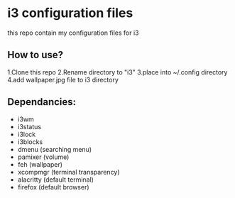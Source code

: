 # i3 configuration files
this repo contain my configuration files for i3

## How to use?
1.Clone this repo
2.Rename directory to "i3"
3.place into ~/.config directory
4.add wallpaper.jpg file to i3 directory

## Dependancies:
- i3wm 
- i3status 
- i3lock 
- i3blocks 
- dmenu (searching menu)
- pamixer (volume)
- feh (wallpaper)
- xcompmgr (terminal transparency)
- alacritty (default terminal)
- firefox (default browser)
